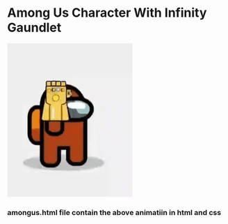 <h1>Among Us Character With Infinity Gaundlet</h1>
 
   ![Alt Text](assets/AmongUs.gif) 
  
  <h3>amongus.html file contain the above animatiin in html and css</h3>
